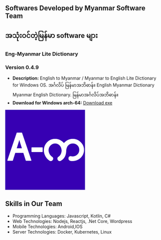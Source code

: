 Softwares Developed by Myanmar Software Team
---

အသုံးဝင်တဲ့မြန်မာ software များ
---

### Eng-Myanmar Lite Dictionary
### Version 0.4.9

- **Description:** English to Myanmar / Myanmar to English Lite Dictionary for Windows OS. အင်္ဂလိပ် မြန်မာအဘိဓာန်။ English Myanmar Dictionary Myanmar English Dictionary. မြန်မာအင်္ဂလိပ်အဘိဓာန်။
- **Download for Windows arch-64:** [Download exe](https://github.com/myanmarsoftwares/myanmarsoftwares.github.io/raw/main/Eng-Myanmar%20Lite%20Dictionary%20Setup%200.4.9.exe)


![Software Icon](engmyanmarlitedictionary.png)


## Skills in Our Team

- Programming Languages: Javascript, Kotlin, C#
- Web Technologies: Nodejs, Reactjs, .Net Core, Wordpress
- Mobile Technologies: Android,IOS
- Server Technologies: Docker, Kubernetes, Linux


